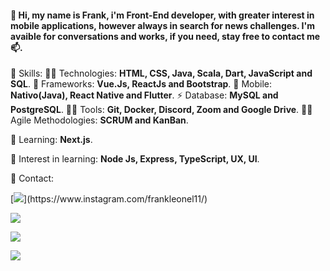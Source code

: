 #### 👋 Hi, my name is Frank, i'm **Front-End** developer, with greater interest in mobile applications, however always in search for news challenges. I'm avaible for conversations and works, if you need, stay free to contact me 📫.

💬 Skills:
👩‍💻 Technologies: **HTML, CSS, Java, Scala, Dart, JavaScript and SQL**.
🚀 Frameworks: **Vue.Js, ReactJs and Bootstrap**.
📱 Mobile: **Nativo(Java), React Native and Flutter**.
⚡  Database: **MySQL and PostgreSQL**.
👨‍💻 Tools: **Git, Docker, Discord, Zoom and Google Drive**.
🤜🤛 Agile Methodologies: **SCRUM and KanBan**.

📝 Learning: **Next.js**.

📝 Interest in learning: **Node Js, Express, TypeScript, UX, UI**.

📱 Contact: 
<div style = {width: 60%; height: 100px; justify-content: space-evenly}>
  [<img src = "https://img.shields.io/badge/instagram-%23E4405F.svg?&style=for-the-badge&logo=instagram&logoColor=white&link=https://www.instagram.com/frankleonel11/">](https://www.instagram.com/frankleonel11/)

  [<img src = "https://img.shields.io/badge/facebook-%231877F2.svg?&style=for-the-badge&logo=facebook&logoColor=white&link=https://www.facebook.com/frank.leonel.18/">](https://www.facebook.com/frank.leonel.18/)

  [<img src="https://img.shields.io/badge/linkedin-%230077B5.svg?&style=for-the-badge&logo=linkedin&logoColor=white&link=https://www.linkedin.com/in/frankleonel/" />](https://www.linkedin.com/in/frankleonel/)

  [<img src="https://img.shields.io/badge/-Gmail-c14438?style=flat-square&logo=Gmail&logoColor=white&link=mailto:franksleonel@gmail.com" />](mailto:franksleonel@gmail.com)
<div>


<!-- [![Gmail Badge](https://img.shields.io/badge/-Gmail-c14438?style=flat-square&logo=Gmail&logoColor=white&link=mailto:franksleonel@gmail.com)]() -->


<!--
**FrankLeonel/frankleonel** is a ✨ _special_ ✨ repository because its `README.md` (this file) appears on your GitHub profile.

Here are some ideas to get you started:

- 🔭 I’m currently working on ...
- 🌱 I’m currently learning ...
- 👯 I’m looking to collaborate on ...
- 🤔 I’m looking for help with ...
- 💬 Ask me about ...
- 📫 How to reach me: ...
- 😄 Pronouns: ...
- ⚡ Fun fact: ...
-->
